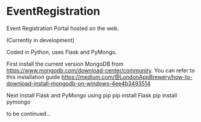 # EventRegistration
Event Registration Portal hosted on the web.

(Currently in development)

Coded in Python, uses Flask and PyMongo.

First install the current version MongoDB from https://www.mongodb.com/download-center/community. You can refer to this installation guide https://medium.com/@LondonAppBrewery/how-to-download-install-mongodb-on-windows-4ee4b3493514

Next install Flask and PyMongo using pip
pip install Flask
pip install pymongo

to be continued...